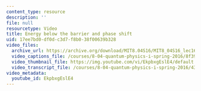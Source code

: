 ```yaml
---
content_type: resource
description: ''
file: null
resourcetype: Video
title: Energy below the barrier and phase shift
uid: 17ee7bd0-df0d-c3d7-f8b0-38f00639b328
video_files:
  archive_url: https://archive.org/download/MIT8.04S16/MIT8_04S16_lec16_s3_300k.mp4
  video_captions_file: /courses/8-04-quantum-physics-i-spring-2016/8f39a63105505304bb58eee6f1d3d0d9_EkpbxgEslE4.vtt
  video_thumbnail_file: https://img.youtube.com/vi/EkpbxgEslE4/default.jpg
  video_transcript_file: /courses/8-04-quantum-physics-i-spring-2016/4394a653e33383e06a2ee0173d9d56ea_EkpbxgEslE4.pdf
video_metadata:
  youtube_id: EkpbxgEslE4
---
```

